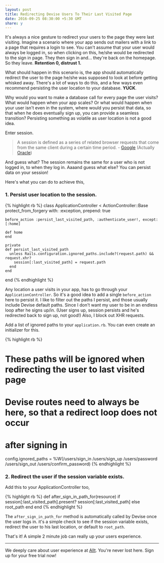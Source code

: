 ```yaml
---
layout: post
title: Redirecting Devise Users To Their Last Visited Page
date: 2016-09-25 08:30:00 +5:30 GMT
share: y
---
```


It's always a nice gesture to redirect your users to the page they were last visiting. Imagine a scenario where your app sends out mailers with a link to a page that requires a login to see. You can't assume that your user would always be logged in, so when clicking on this, he/she would be redirected to the sign in page. They then sign in and... they're back on the homepage. So they leave. **Retention 0, distrust 1.**

<!--break-->

What should happen in this scenario is, the app should automatically redirect the user to the page he/she was supposed to look at before getting whisked away. There's a lot of ways to do this, and a few ways even recommend persisting the user location to your database. **YUCK**.

Why would you want to make a database call for every page the user visits? What would happen when your app scales? Or what would happen when your user isn't even in the system, where would you persist that data, so that when he does eventually sign up, you can provide a seamless transition? Persisting something as volatile as user location is not a good idea.

Enter session.

> A session is defined as a series of related browser requests that come from the same client during a certain time period. - [Google](https://www.google.co.in/webhp?sourceid=chrome-instant&ion=1&espv=2&ie=UTF-8#q=what+is+a+session+in+a+web+application) (Actually [Oracle](https://docs.oracle.com/cd/E13222_01/wls/docs81/webapp/sessions.html))

And guess what? The session remains the same for a user who is not logged in, to when they log in. Aaaand guess what else? You can persist data on your session!

Here's what you can do to achieve this,

### 1. Persist user location to the session.

{% highlight rb %}
  class ApplicationController < ActionController::Base
    protect_from_forgery with: :exception, prepend: true

    before_action :persist_last_visited_path, :authenticate_user!, except: [:home]

    def home
    end

    private
    def persist_last_visited_path
      unless Rails.configuration.ignored_paths.include?(request.path) && request.xhr?
        session[:last_visited_path] = request.path
      end
    end

  end
{% endhighlight %}

Any location a user visits in your app, has to go through your `ApplicationController`. So it's a good idea to add a single `before_action` here to persist it. I like to filter out the paths I persist, and those usually include Devise default paths. Since I don't want my user to be in an endless loop after he signs up/in. (User signs up, session persists and he's redirected back to sign up, not good!) Also, I block out XHR requests.

Add a list of ignored paths to your `application.rb`. You can even create an initializer for this.

{% highlight rb %}
  # These paths will be ignored when redirecting the user to last visited page
  # Devise routes need to always be here, so that a redirect loop does not occur
  # after signing in
  config.ignored_paths = %W(/users/sign_in /users/sign_up /users/password /users/sign_out /users/confirm_password)
{% endhighlight %}

### 2. Redirect the user if the session variable exists.

Add this to your ApplicationController too,

{% highlight rb %}
  def after_sign_in_path_for(resource)
    if session[:last_visited_path].present?
      session[:last_visited_path]
    else
      root_path
    end
  end
{% endhighlight %}

The `after_sign_in_path_for` method is automatically called by Devise once the user logs in. it's a simple check to see if the session variable exists, redirect the user to his last location, or default to `root_path`.

That's it! A simple 2 minute job can really up your users experience.

---
We deeply care about user experience at [Allt](https://allt.in). You're never lost here. Sign up for your free trial now!

